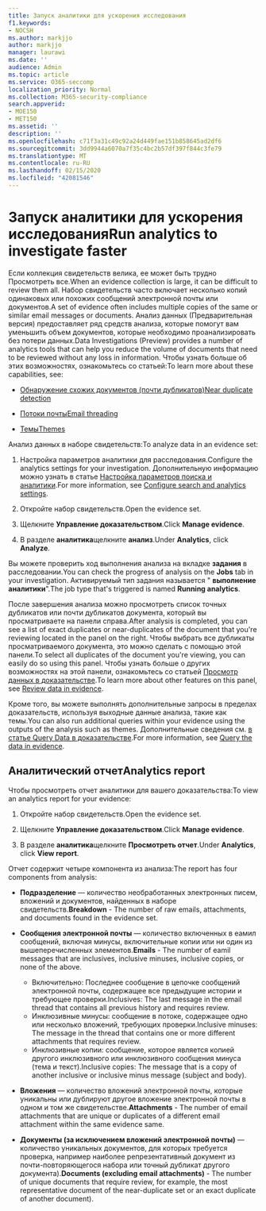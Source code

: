 ```yaml
---
title: Запуск аналитики для ускорения исследования
f1.keywords:
- NOCSH
ms.author: markjjo
author: markjjo
manager: laurawi
ms.date: ''
audience: Admin
ms.topic: article
ms.service: O365-seccomp
localization_priority: Normal
ms.collection: M365-security-compliance
search.appverid:
- MOE150
- MET150
ms.assetid: ''
description: ''
ms.openlocfilehash: c71f3a31c49c92a24d449fae151b858645ad2df6
ms.sourcegitcommit: 3dd9944a6070a7f35c4bc2b57df397f844c3fe79
ms.translationtype: MT
ms.contentlocale: ru-RU
ms.lasthandoff: 02/15/2020
ms.locfileid: "42081546"
---
```

# <a name="run-analytics-to-investigate-faster"></a><span data-ttu-id="6839b-102">Запуск аналитики для ускорения исследования</span><span class="sxs-lookup"><span data-stu-id="6839b-102">Run analytics to investigate faster</span></span>

<span data-ttu-id="6839b-103">Если коллекция свидетельств велика, ее может быть трудно Просмотреть все.</span><span class="sxs-lookup"><span data-stu-id="6839b-103">When an evidence collection is large, it can be difficult to review them all.</span></span> <span data-ttu-id="6839b-104">Набор свидетельств часто включает несколько копий одинаковых или похожих сообщений электронной почты или документов.</span><span class="sxs-lookup"><span data-stu-id="6839b-104">A set of evidence often includes multiple copies of the same or similar email messages or documents.</span></span> <span data-ttu-id="6839b-105">Анализ данных (Предварительная версия) предоставляет ряд средств анализа, которые помогут вам уменьшить объем документов, которые необходимо проанализировать без потери данных.</span><span class="sxs-lookup"><span data-stu-id="6839b-105">Data Investigations (Preview) provides a number of analytics tools that can help you reduce the volume of documents that need to be reviewed without any loss in information.</span></span> <span data-ttu-id="6839b-106">Чтобы узнать больше об этих возможностях, ознакомьтесь со статьей:</span><span class="sxs-lookup"><span data-stu-id="6839b-106">To learn more about these capabilities, see:</span></span>

- [<span data-ttu-id="6839b-107">Обнаружение схожих документов (почти дубликатов)</span><span class="sxs-lookup"><span data-stu-id="6839b-107">Near duplicate detection</span></span>](near-duplicates.md)

- [<span data-ttu-id="6839b-108">Потоки почты</span><span class="sxs-lookup"><span data-stu-id="6839b-108">Email threading</span></span>](email-threading.md)

- [<span data-ttu-id="6839b-109">Темы</span><span class="sxs-lookup"><span data-stu-id="6839b-109">Themes</span></span>](themes.md)

<span data-ttu-id="6839b-110">Анализ данных в наборе свидетельств:</span><span class="sxs-lookup"><span data-stu-id="6839b-110">To analyze data in an evidence set:</span></span>

1. <span data-ttu-id="6839b-111">Настройка параметров аналитики для расследования.</span><span class="sxs-lookup"><span data-stu-id="6839b-111">Configure the analytics settings for your investigation.</span></span> <span data-ttu-id="6839b-112">Дополнительную информацию можно узнать в статье [Настройка параметров поиска и аналитики](configure-search-analytics-settings.md).</span><span class="sxs-lookup"><span data-stu-id="6839b-112">For more information, see [Configure search and analytics settings](configure-search-analytics-settings.md).</span></span>

2. <span data-ttu-id="6839b-113">Откройте набор свидетельств.</span><span class="sxs-lookup"><span data-stu-id="6839b-113">Open the evidence set.</span></span>

3. <span data-ttu-id="6839b-114">Щелкните **Управление доказательством**.</span><span class="sxs-lookup"><span data-stu-id="6839b-114">Click **Manage evidence**.</span></span>

4. <span data-ttu-id="6839b-115">В разделе **аналитика**щелкните **анализ**.</span><span class="sxs-lookup"><span data-stu-id="6839b-115">Under **Analytics**, click **Analyze**.</span></span>

<span data-ttu-id="6839b-116">Вы можете проверить ход выполнения анализа на вкладке **задания** в расследовании.</span><span class="sxs-lookup"><span data-stu-id="6839b-116">You can check the progress of analysis on the **Jobs** tab in your investigation.</span></span> <span data-ttu-id="6839b-117">Активируемый тип задания называется " **выполнение аналитики**".</span><span class="sxs-lookup"><span data-stu-id="6839b-117">The job type that's triggered is named **Running analytics**.</span></span>

 <span data-ttu-id="6839b-118">После завершения анализа можно просмотреть список точных дубликатов или почти дубликатов документа, который вы просматриваете на панели справа.</span><span class="sxs-lookup"><span data-stu-id="6839b-118">After analysis is completed, you can see a list of exact duplicates or near-duplicates of the document that you're reviewing located in the panel on the right.</span></span> <span data-ttu-id="6839b-119">Чтобы выбрать все дубликаты просматриваемого документа, это можно сделать с помощью этой панели.</span><span class="sxs-lookup"><span data-stu-id="6839b-119">To select all duplicates of the document you're viewing, you can easily do so using this panel.</span></span> <span data-ttu-id="6839b-120">Чтобы узнать больше о других возможностях на этой панели, ознакомьтесь со статьей [Просмотр данных в доказательстве](review-data-in-evidence.md).</span><span class="sxs-lookup"><span data-stu-id="6839b-120">To learn more about other features on this panel, see [Review data in evidence](review-data-in-evidence.md).</span></span> 

<span data-ttu-id="6839b-121">Кроме того, вы можете выполнять дополнительные запросы в пределах доказательств, используя выходные данные анализа, такие как темы.</span><span class="sxs-lookup"><span data-stu-id="6839b-121">You can also run additional queries within your evidence using the outputs of the analysis such as themes.</span></span> <span data-ttu-id="6839b-122">Дополнительные сведения см. [в статье Query Data в доказательстве](evidence-query.md).</span><span class="sxs-lookup"><span data-stu-id="6839b-122">For more information, see [Query the data in evidence](evidence-query.md).</span></span>

## <a name="analytics-report"></a><span data-ttu-id="6839b-123">Аналитический отчет</span><span class="sxs-lookup"><span data-stu-id="6839b-123">Analytics report</span></span>

<span data-ttu-id="6839b-124">Чтобы просмотреть отчет аналитики для вашего доказательства:</span><span class="sxs-lookup"><span data-stu-id="6839b-124">To view an analytics report for your evidence:</span></span>

1. <span data-ttu-id="6839b-125">Откройте набор свидетельств.</span><span class="sxs-lookup"><span data-stu-id="6839b-125">Open the evidence set.</span></span>

2. <span data-ttu-id="6839b-126">Щелкните **Управление доказательством**.</span><span class="sxs-lookup"><span data-stu-id="6839b-126">Click **Manage evidence**.</span></span>

3. <span data-ttu-id="6839b-127">В разделе **аналитика**щелкните **Просмотреть отчет**.</span><span class="sxs-lookup"><span data-stu-id="6839b-127">Under **Analytics**, click **View report**.</span></span>

<span data-ttu-id="6839b-128">Отчет содержит четыре компонента из анализа:</span><span class="sxs-lookup"><span data-stu-id="6839b-128">The report has four components from analysis:</span></span>

- <span data-ttu-id="6839b-129">**Подразделение** — количество необработанных электронных писем, вложений и документов, найденных в наборе свидетельств.</span><span class="sxs-lookup"><span data-stu-id="6839b-129">**Breakdown** - The number of raw emails, attachments, and documents found in the evidence set.</span></span>

- <span data-ttu-id="6839b-130">**Сообщения электронной почты** — количество включенных в еамил сообщений, включая минусы, включительные копии или ни один из вышеперечисленных элементов.</span><span class="sxs-lookup"><span data-stu-id="6839b-130">**Emails** - The number of eamil messages that are inclusives, inclusive minuses, inclusive copies, or none of the above.</span></span>
   - <span data-ttu-id="6839b-131">Включительно: Последнее сообщение в цепочке сообщений электронной почты, содержащее все предыдущие истории и требующее проверки.</span><span class="sxs-lookup"><span data-stu-id="6839b-131">Inclusives: The last message in the email thread that contains all previous history and requires review.</span></span>
   - <span data-ttu-id="6839b-132">Инклюзивные минусы: сообщение в потоке, содержащее одно или несколько вложений, требующих проверки.</span><span class="sxs-lookup"><span data-stu-id="6839b-132">Inclusive minuses: The message in the thread that contains one or more different attachments that requires review.</span></span>
   - <span data-ttu-id="6839b-133">Инклюзивные копии: сообщение, которое является копией другого инклюзивного или инклюзивного сообщения минуса (тема и текст).</span><span class="sxs-lookup"><span data-stu-id="6839b-133">Inclusive copies: The message that is a copy of another inclusive or inclusive minus message (subject and body).</span></span>

- <span data-ttu-id="6839b-134">**Вложения** — количество вложений электронной почты, которые уникальны или дублируют другое вложение электронной почты в одном и том же свидетельстве.</span><span class="sxs-lookup"><span data-stu-id="6839b-134">**Attachments** - The number of email attachments that are unique or duplicates of a different email attachment within the same evidence same.</span></span>

- <span data-ttu-id="6839b-135">**Документы (за исключением вложений электронной почты)** — количество уникальных документов, для которых требуется проверка, например наиболее репрезентативный документ из почти-повторяющегося набора или точный дубликат другого документа).</span><span class="sxs-lookup"><span data-stu-id="6839b-135">**Documents (excluding email attachments)** - The number of unique documents that require review, for example, the most representative document of the near-duplicate set or an exact duplicate of another document).</span></span>
